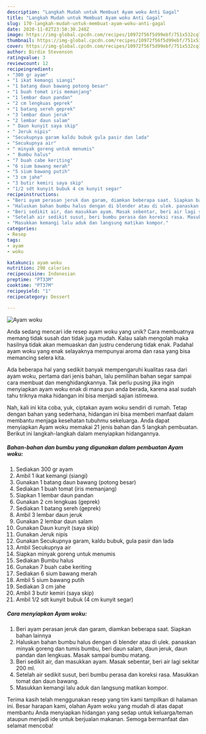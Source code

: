 ```yaml
---
description: "Langkah Mudah untuk Membuat Ayam woku Anti Gagal"
title: "Langkah Mudah untuk Membuat Ayam woku Anti Gagal"
slug: 170-langkah-mudah-untuk-membuat-ayam-woku-anti-gagal
date: 2020-11-02T23:50:30.248Z
image: https://img-global.cpcdn.com/recipes/10972f56f5d99ebf/751x532cq70/ayam-woku-foto-resep-utama.jpg
thumbnail: https://img-global.cpcdn.com/recipes/10972f56f5d99ebf/751x532cq70/ayam-woku-foto-resep-utama.jpg
cover: https://img-global.cpcdn.com/recipes/10972f56f5d99ebf/751x532cq70/ayam-woku-foto-resep-utama.jpg
author: Birdie Stevenson
ratingvalue: 3
reviewcount: 12
recipeingredient:
- "300 gr ayam"
- "1 ikat kemangi siangi"
- "1 batang daun bawang potong besar"
- "1 buah tomat iris memanjang"
- "1 lembar daun pandan"
- "2 cm lengkuas geprek"
- "1 batang sereh geprek"
- "3 lembar daun jeruk"
- "2 lembar daun salam"
- " Daun kunyit saya skip"
- " Jeruk nipis"
- "Secukupnya garam kaldu bubuk gula pasir dan lada"
- "Secukupnya air"
- " minyak goreng untuk menumis"
- " Bumbu halus"
- "7 buah cabe keriting"
- "6 sium bawang merah"
- "5 sium bawang putih"
- "3 cm jahe"
- "3 butir kemiri saya skip"
- "1/2 sdt kunyit bubuk 4 cm kunyit segar"
recipeinstructions:
- "Beri ayam perasan jeruk dan garam, diamkan beberapa saat. Siapkan bahan lainnya"
- "Haluskan bahan bumbu halus dengan di blender atau di ulek. panaskan minyak goreng dan tumis bumbu, beri daun salam, daun jeruk, daun pandan dan lengkuas. Masak sampai bumbu matang."
- "Beri sedikit air, dan masukkan ayam. Masak sebentar, beri air lagi sekitar 200 ml."
- "Setelah air sedikit susut, beri bumbu perasa dan koreksi rasa. Masukkan tomat dan daun bawang."
- "Masukkan kemangi lalu aduk dan langsung matikan kompor."
categories:
- Resep
tags:
- ayam
- woku

katakunci: ayam woku 
nutrition: 298 calories
recipecuisine: Indonesian
preptime: "PT33M"
cooktime: "PT37M"
recipeyield: "1"
recipecategory: Dessert

---
```



![Ayam woku](https://img-global.cpcdn.com/recipes/10972f56f5d99ebf/751x532cq70/ayam-woku-foto-resep-utama.jpg)

Anda sedang mencari ide resep ayam woku yang unik? Cara membuatnya memang tidak susah dan tidak juga mudah. Kalau salah mengolah maka hasilnya tidak akan memuaskan dan justru cenderung tidak enak. Padahal ayam woku yang enak selayaknya mempunyai aroma dan rasa yang bisa memancing selera kita.



Ada beberapa hal yang sedikit banyak mempengaruhi kualitas rasa dari ayam woku, pertama dari jenis bahan, lalu pemilihan bahan segar sampai cara membuat dan menghidangkannya. Tak perlu pusing jika ingin menyiapkan ayam woku enak di mana pun anda berada, karena asal sudah tahu triknya maka hidangan ini bisa menjadi sajian istimewa.


Nah, kali ini kita coba, yuk, ciptakan ayam woku sendiri di rumah. Tetap dengan bahan yang sederhana, hidangan ini bisa memberi manfaat dalam membantu menjaga kesehatan tubuhmu sekeluarga. Anda dapat menyiapkan Ayam woku memakai 21 jenis bahan dan 5 langkah pembuatan. Berikut ini langkah-langkah dalam menyiapkan hidangannya.

<!--inarticleads1-->

##### Bahan-bahan dan bumbu yang digunakan dalam pembuatan Ayam woku:

1. Sediakan 300 gr ayam
1. Ambil 1 ikat kemangi (siangi)
1. Gunakan 1 batang daun bawang (potong besar)
1. Sediakan 1 buah tomat (iris memanjang)
1. Siapkan 1 lembar daun pandan
1. Gunakan 2 cm lengkuas (geprek)
1. Sediakan 1 batang sereh (geprek)
1. Ambil 3 lembar daun jeruk
1. Gunakan 2 lembar daun salam
1. Gunakan  Daun kunyit (saya skip)
1. Gunakan  Jeruk nipis
1. Gunakan Secukupnya garam, kaldu bubuk, gula pasir dan lada
1. Ambil Secukupnya air
1. Siapkan  minyak goreng untuk menumis
1. Sediakan  Bumbu halus
1. Gunakan 7 buah cabe keriting
1. Sediakan 6 sium bawang merah
1. Ambil 5 sium bawang putih
1. Sediakan 3 cm jahe
1. Ambil 3 butir kemiri (saya skip)
1. Ambil 1/2 sdt kunyit bubuk (4 cm kunyit segar)




<!--inarticleads2-->

##### Cara menyiapkan Ayam woku:

1. Beri ayam perasan jeruk dan garam, diamkan beberapa saat. Siapkan bahan lainnya
1. Haluskan bahan bumbu halus dengan di blender atau di ulek. panaskan minyak goreng dan tumis bumbu, beri daun salam, daun jeruk, daun pandan dan lengkuas. Masak sampai bumbu matang.
1. Beri sedikit air, dan masukkan ayam. Masak sebentar, beri air lagi sekitar 200 ml.
1. Setelah air sedikit susut, beri bumbu perasa dan koreksi rasa. Masukkan tomat dan daun bawang.
1. Masukkan kemangi lalu aduk dan langsung matikan kompor.




Terima kasih telah menggunakan resep yang tim kami tampilkan di halaman ini. Besar harapan kami, olahan Ayam woku yang mudah di atas dapat membantu Anda menyiapkan hidangan yang sedap untuk keluarga/teman ataupun menjadi ide untuk berjualan makanan. Semoga bermanfaat dan selamat mencoba!
